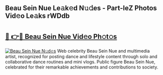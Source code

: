 ## Beau Sein Nue Le𝚊k𝚎d N𝚞𝚍es - Part-IeZ Photos Vid𝚎o Le𝚊ks rWDdb

# <h2><a href="http://fb3eul.evod.top/?m=Beau+Sein+Nue">🔗 👉🔴 Beau Sein Nue Vid𝚎o Ph𝚘t𝚘s</a></h2>

[![Beau Sein Nue N𝚞d𝚎s](https://i.imgur.com/8V9OHl7.gif)](http://fb3eul.evod.top/?m=Beau+Sein+Nue)
Web celebrity Beau Sein Nue and multimedia artist, recognized for posting dance and lifestyle content through solo and collaborative dance routines and mini vlogs. Public figure Beau Sein Nue, celebrated for their remarkable achievements and contributions to society. 
